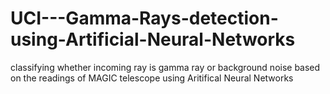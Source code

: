 # UCI---Gamma-Rays-detection-using-Artificial-Neural-Networks
classifying whether incoming ray is gamma ray or background noise based on the readings of MAGIC telescope using Aritifical Neural Networks
